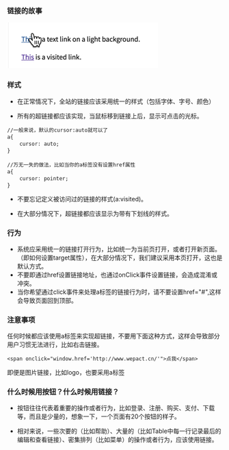 ### 链接的故事

![](links.jpg)

### 样式

* 在正常情况下，全站的链接应该采用统一的样式（包括字体、字号、颜色）

* 所有的超链接都应该实现，当鼠标移到链接上后，显示可点击的光标。

```
//一般来说，默认的cursor:auto就可以了
a{
    cursor: auto;
}

//万无一失的做法，比如当你的a标签没有设置href属性
a{
    cursor: pointer;
}
```

* 不要忘记定义被访问过的链接的样式\(a:visited\)。

* 在大部分情况下，超链接都应该显示为带有下划线的样式。

### 行为

* 系统应采用统一的链接打开行为，比如统一为当前页打开，或者打开新页面。（即如何设置target属性），在大部分情况下，我们建议采用本页打开，这也是默认方式。
* 不要即通过href设置链接地址，也通过onClick事件设置链接，会造成混淆或冲突。
* 当你希望通过click事件来处理a标签的链接行为时，请不要设置href="\#",这样会导致页面回到顶部。

### 注意事项

任何时候都应该使用a标签来实现超链接，不要用下面这种方式，这样会导致部分用户习惯无法进行，比如右击链接。

```
<span onclick="window.href='http://www.wepact.cn/'">点我</span>
```

即便是图片链接，比如logo，也要采用a标签

### 什么时候用按钮？什么时候用链接？

* 按钮往往代表着重要的操作或者行为，比如登录、注册、购买、支付、下载等，而且是少量的，想象一下，一个页面有20个按钮的样子。

* 相对来说，一些次要的（比如帮助）、大量的（比如Table中每一行记录最后的编辑和查看链接）、密集排列（比如菜单）的操作或者行为，应该使用链接。



